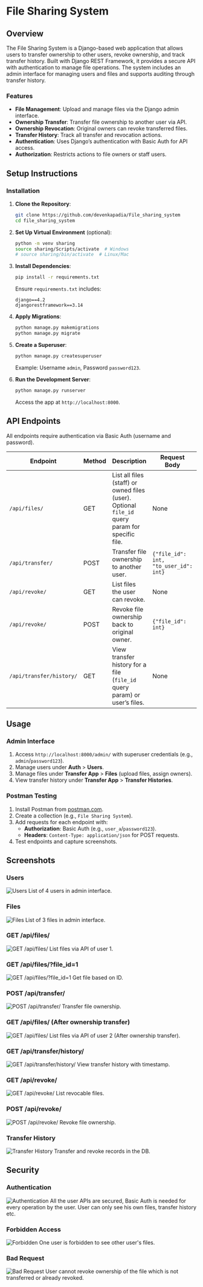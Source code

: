 # File Sharing System

## Overview
The File Sharing System is a Django-based web application that allows users to transfer ownership to other users, revoke ownership, and track transfer history. Built with Django REST Framework, it provides a secure API with authentication to manage file operations. The system includes an admin interface for managing users and files and supports auditing through transfer history.

### Features
- **File Management**: Upload and manage files via the Django admin interface.
- **Ownership Transfer**: Transfer file ownership to another user via API.
- **Ownership Revocation**: Original owners can revoke transferred files.
- **Transfer History**: Track all transfer and revocation actions.
- **Authentication**: Uses Django’s authentication with Basic Auth for API access.
- **Authorization**: Restricts actions to file owners or staff users.

## Setup Instructions

### Installation
1. **Clone the Repository**:
   ```bash
   git clone https://github.com/devenkapadia/File_sharing_system
   cd file_sharing_system
   ```

2. **Set Up Virtual Environment** (optional):
   ```bash
   python -m venv sharing
   source sharing/Scripts/activate  # Windows
   # source sharing/bin/activate  # Linux/Mac
   ```

3. **Install Dependencies**:
   ```bash
   pip install -r requirements.txt
   ```
   Ensure `requirements.txt` includes:
   ```
   django==4.2
   djangorestframework==3.14
   ```

4. **Apply Migrations**:
   ```bash
   python manage.py makemigrations
   python manage.py migrate
   ```

5. **Create a Superuser**:
   ```bash
   python manage.py createsuperuser
   ```
   Example: Username `admin`, Password `password123`.

6. **Run the Development Server**:
   ```bash
   python manage.py runserver
   ```
   Access the app at `http://localhost:8000`.

## API Endpoints
All endpoints require authentication via Basic Auth (username and password).

| Endpoint | Method | Description | Request Body | Response |
|----------|--------|-------------|--------------|----------|
| `/api/files/` | GET | List all files (staff) or owned files (user). Optional `file_id` query param for specific file. | None | List of files or single file JSON |
| `/api/transfer/` | POST | Transfer file ownership to another user. | `{"file_id": int, "to_user_id": int}` | Success message and file details |
| `/api/revoke/` | GET | List files the user can revoke. | None | List of revocable files |
| `/api/revoke/` | POST | Revoke file ownership back to original owner. | `{"file_id": int}` | Success message and file details |
| `/api/transfer/history/` | GET | View transfer history for a file (`file_id` query param) or user’s files. | None | List of transfer history records |

## Usage

### Admin Interface
1. Access `http://localhost:8000/admin/` with superuser credentials (e.g., `admin`/`password123`).
2. Manage users under **Auth** > **Users**.
3. Manage files under **Transfer App** > **Files** (upload files, assign owners).
4. View transfer history under **Transfer App** > **Transfer Histories**.

### Postman Testing
1. Install Postman from [postman.com](https://www.postman.com/downloads/).
2. Create a collection (e.g., `File Sharing System`).
3. Add requests for each endpoint with:
   - **Authorization**: Basic Auth (e.g., `user_a`/`password123`).
   - **Headers**: `Content-Type: application/json` for POST requests.
4. Test endpoints and capture screenshots.

## Screenshots
### Users
![Users](docs/db_state/users.png) List of 4 users in admin interface.

### Files
![Files](docs/db_state/files.png) List of 3 files in admin interface.

### GET /api/files/
![GET /api/files/](docs/APIs/all_files1.png) List files via API of user 1.

### GET /api/files/?file_id=1
![GET /api/files/?file_id=1](docs/APIs/file_id.png) Get file based on ID.

### POST /api/transfer/
![POST /api/transfer/](docs/APIs/file_transfer.png) Transfer file ownership.

### GET /api/files/ (After ownership transfer)
![GET /api/files/](docs/APIs/all_files2.png) List files via API of user 2 (After ownership transfer).

### GET /api/transfer/history/
![GET /api/transfer/history/](docs/APIs/get_history.png) View transfer history with timestamp.

### GET /api/revoke/
![GET /api/revoke/](docs/APIs/get_revoke.png) List revocable files.

### POST /api/revoke/
![POST /api/revoke/](docs/APIs/post_revoke.png) Revoke file ownership.

### Transfer History
![Transfer History](docs/db_state/tranfer_history.png) Transfer and revoke records in the DB.

## Security
### Authentication
![Authentication](docs/security/auth.png) All the user APIs are secured, Basic Auth is needed for every operation by the user. User can only see his own files, transfer history etc.

### Forbidden Access
![Forbidden](docs/security/forbidden.png) One user is forbidden to see other user's files.

### Bad Request
![Bad Request](docs/security/bad_request.png) User cannot revoke ownership of the file which is not transferred or already revoked.
